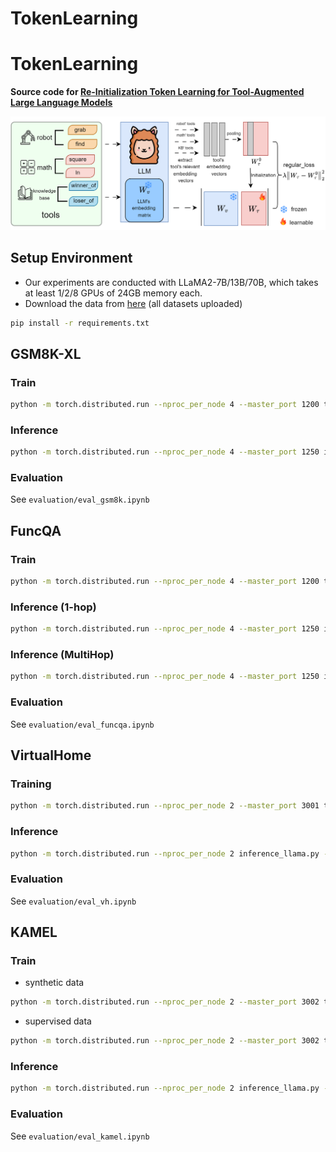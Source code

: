 # TokenLearning
# TokenLearning
**Source code for [Re-Initialization Token Learning for Tool-Augmented Large Language Models](https://arxiv.org/abs/2305.11554)**

![Figure](assets/image.png)

## Setup Environment
+ Our experiments are conducted with LLaMA2-7B/13B/70B, which takes at least 1/2/8 GPUs of 24GB memory each.
+ Download the data from [here](https://github.com/Ber666/ToolkenGPT) (all datasets uploaded)

```bash
pip install -r requirements.txt
```

## GSM8K-XL

### Train

```bash
python -m torch.distributed.run --nproc_per_node 4 --master_port 1200 train_llama.py --ckpt_dir $PATH_TO_LLAMA --tokenizer_path $LLAMA/tokenizer.model --input_file data/gsm8k-xl/train.json --lr 1e-3 --num_epochs 10
```

### Inference

```bash
python -m torch.distributed.run --nproc_per_node 4 --master_port 1250 inference_llama.py --ckpt_dir $PATH_TO_LLAMA --tokenizer_path $LLAMA/tokenizer.model --mode func_embedding --dataset gsm8k-xl  --func_load_path checkpoints/gsm8k-xl/epoch_3.pth --logits_bias 3.0
```

### Evaluation

See `evaluation/eval_gsm8k.ipynb`

## FuncQA

### Train

```bash
python -m torch.distributed.run --nproc_per_node 4 --master_port 1200 train_llama.py --ckpt_dir $PATH_TO_LLAMA --tokenizer_path $PATH_TO_LLAMA/tokenizer.model --input_file data/funcqa/train.json --lr 1e-4 --num_epochs 10
```

### Inference (1-hop)

```bash
python -m torch.distributed.run --nproc_per_node 4 --master_port 1250 inference_llama.py --ckpt_dir $PATH_TO_LLAMA --tokenizer_path $LLAMA_CKPTS/tokenizer.model --mode func_embedding --dataset funcqa_oh --func_load_path checkpoints/funcqa/epoch_7.pth --logits_bias 2.7
```

### Inference (MultiHop)

```bash
python -m torch.distributed.run --nproc_per_node 4 --master_port 1250 inference_llama.py --ckpt_dir $PATH_TO_LLAMA --tokenizer_path $LLAMA_CKPTS/tokenizer.model --mode func_embedding --dataset funcqa_mh --func_load_path checkpoints/funcqa/epoch_7.pth --logits_bias 4.0
```

### Evaluation

See `evaluation/eval_funcqa.ipynb`

## VirtualHome

### Training
```bash
python -m torch.distributed.run --nproc_per_node 2 --master_port 3001 train_llama.py --ckpt_dir $PATH_TO_LLAMA --tokenizer_path $LLAMA_CKPTS/tokenizer.model --dataset vh --input_file data/vh/legal_train_v4_embedding.json --only_functoken True --num_epochs 10
```


### Inference

```bash
python -m torch.distributed.run --nproc_per_node 2 inference_llama.py --ckpt_dir $PATH_TO_LLAMA --tokenizer_path $LLAMA_CKPTS/tokenizer.model --mode vh_embedding_inference --dataset vh --func_load_path checkpoints/vh/epoch_7.pth --logits_bias 10.0
```

### Evaluation

See `evaluation/eval_vh.ipynb`

## KAMEL
### Train
+ synthetic data
```bash
python -m torch.distributed.run --nproc_per_node 2 --master_port 3002 train_llama.py --ckpt_dir $PATH_TO_LLAMA --tokenizer_path $LLAMA_CKPTS/tokenizer.model --dataset kamel --input_file data/kamel/train_clean.json --only_functoken False ---log_every 500 --num_epochs 10
```


+ supervised data
```bash
python -m torch.distributed.run --nproc_per_node 2 --master_port 3002 train_llama.py --ckpt_dir $PATH_TO_LLAMA --tokenizer_path $LLAMA_CKPTS/tokenizer.model --dataset kamel --input_file data/kamel/kamel_id_train.json --only_functoken False ---log_every 500 --num_epochs 10
```

### Inference

```bash
python -m torch.distributed.run --nproc_per_node 2 inference_llama.py --ckpt_dir $PATH_TO_LLAMA --tokenizer_path $LLAMA_CKPTS/tokenizer.model --mode kamel_embedding_inference --dataset kamel_30 --func_load_path checkpoints/kamel/epoch_4.pth --logits_bias 10
```

### Evaluation

See `evaluation/eval_kamel.ipynb`
